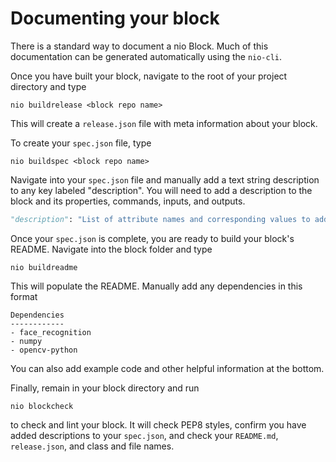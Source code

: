 # Documenting your block

There is a standard way to document a nio Block. Much of this documentation can be generated automatically using the `nio-cli`.

Once you have built your block, navigate to the root of your project directory and type

```
nio buildrelease <block repo name>
```

This will create a `release.json` file with meta information about your block.

To create your `spec.json` file, type

```
nio buildspec <block repo name>
```

Navigate into your `spec.json` file and manually add a text string description to any key labeled "description". You will need to add a description to the block and its properties, commands, inputs, and outputs.

```py
"description": "List of attribute names and corresponding values to add to the incoming signals."
```

Once your `spec.json` is complete, you are ready to build your block's README. Navigate into the block folder and type

```
nio buildreadme
```

This will populate the README. Manually add any dependencies in this format

```
Dependencies
------------
- face_recognition
- numpy
- opencv-python
```

You can also add example code and other helpful information at the bottom.

Finally, remain in your block directory and run

```
nio blockcheck
```

to check and lint your block. It will check PEP8 styles, confirm you have added descriptions to your `spec.json`, and check your `README.md`, `release.json`, and class and file names.
